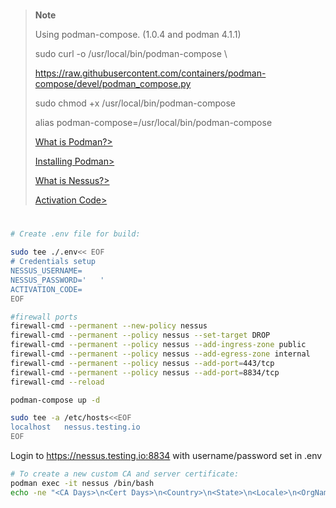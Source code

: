 
#

> **Note**
>
> Using podman-compose. (1.0.4 and podman 4.1.1)
>
> sudo curl -o /usr/local/bin/podman-compose \
>
> https://raw.githubusercontent.com/containers/podman-compose/devel/podman_compose.py
>
> sudo chmod +x /usr/local/bin/podman-compose
>
> alias podman-compose=/usr/local/bin/podman-compose
>
> [What is Podman?>](https://www.redhat.com/en/topics/containers/what-is-podman)
>
> [Installing Podman>](https://podman.io/getting-started/installation)
>
> [What is Nessus?>](https://www.tenable.com/products/nessus)
>
> [Activation Code>](https://www.tenable.com/products/nessus/activation-code)
>


#


```sh
# Create .env file for build:

sudo tee ./.env<< EOF
# Credentials setup
NESSUS_USERNAME=
NESSUS_PASSWORD='   '
ACTIVATION_CODE=
EOF

#firewall ports
firewall-cmd --permanent --new-policy nessus
firewall-cmd --permanent --policy nessus --set-target DROP
firewall-cmd --permanent --policy nessus --add-ingress-zone public
firewall-cmd --permanent --policy nessus --add-egress-zone internal
firewall-cmd --permanent --policy nessus --add-port=443/tcp
firewall-cmd --permanent --policy nessus --add-port=8834/tcp
firewall-cmd --reload

podman-compose up -d

sudo tee -a /etc/hosts<<EOF
localhost   nessus.testing.io
EOF
```

Login to https://nessus.testing.io:8834 with username/password set in .env

```sh
# To create a new custom CA and server certificate:
podman exec -it nessus /bin/bash
echo -ne "<CA Days>\n<Cert Days>\n<Country>\n<State>\n<Locale>\n<OrgName>\nnessus.testing.io\ny" | /opt/nessus/sbin/nessuscli mkcert
```
